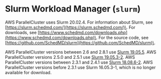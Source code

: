 # Slurm Workload Manager \(`slurm`\)<a name="schedulers.slurm"></a>

AWS ParallelCluster uses Slurm 20\.02\.4\. For information about Slurm, see [https://slurm.schedmd.com/](https://slurm.schedmd.com/)\. For downloads, see [https://www.schedmd.com/downloads.php](https://www.schedmd.com/downloads.php)\. For the source code, see [https://github.com/SchedMD/slurm](https://github.com/SchedMD/slurm)\.

AWS ParallelCluster versions between 2\.6 and 2\.8\.1 use [Slurm 19\.05\.5](https://download.schedmd.com/slurm/slurm-19.05.5.tar.bz2)\. AWS ParallelCluster versions 2\.5\.0 and 2\.5\.1 use [Slurm 19\.05\.3\-2](https://download.schedmd.com/slurm/slurm-19.05.3-2.tar.bz2)\. AWS ParallelCluster versions between 2\.3\.1 and 2\.4\.1 use [Slurm 18\.08\.6\-2](https://download.schedmd.com/slurm/slurm-18.08.6-2.tar.bz2)\. AWS ParallelCluster versions before 2\.3\.1 use Slurm 16\.05\.3\-1, which is no longer available for download\.